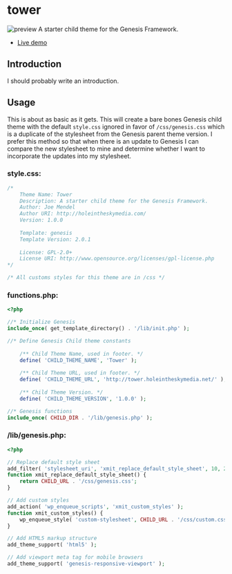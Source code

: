 # tower

![preview](https://raw.github.com/transmitstudio/tower/master/screenshot.png)
A starter child theme for the Genesis Framework.

- [Live demo](http://tower.holeintheskymedia.net/)

## Introduction
I should probably write an introduction.

## Usage
This is about as basic as it gets. This will create a bare bones Genesis child theme with the default `style.css` ignored in favor of `/css/genesis.css` which is a duplicate of the stylesheet from the Genesis parent theme version. I prefer this method so that when there is an update to Genesis I can compare the new stylesheet to mine and determine whether I want to incorporate the updates into my stylesheet.

### style.css:
```css
/*
	Theme Name: Tower
	Description: A starter child theme for the Genesis Framework.
	Author: Joe Mendel
	Author URI: http://holeintheskymedia.com/
	Version: 1.0.0
 
	Template: genesis
	Template Version: 2.0.1
 
	License: GPL-2.0+
	License URI: http://www.opensource.org/licenses/gpl-license.php
*/

/* All customs styles for this theme are in /css */
```

### functions.php:
```php
<?php

//* Initialize Genesis
include_once( get_template_directory() . '/lib/init.php' );

//* Define Genesis Child theme constants
	
	/** Child Theme Name, used in footer. */
	define( 'CHILD_THEME_NAME', 'Tower' );
	
	/** Child Theme URL, used in footer. */
	define( 'CHILD_THEME_URL', 'http://tower.holeintheskymedia.net/' );
	
	/** Child Theme Version. */
	define( 'CHILD_THEME_VERSION', '1.0.0' );

//* Genesis functions
include_once( CHILD_DIR . '/lib/genesis.php' );
```

### /lib/genesis.php:
```php
<?php

// Replace default style sheet
add_filter( 'stylesheet_uri', 'xmit_replace_default_style_sheet', 10, 2 );
function xmit_replace_default_style_sheet() {
	return CHILD_URL . '/css/genesis.css';
}

// Add custom styles
add_action( 'wp_enqueue_scripts', 'xmit_custom_styles' );
function xmit_custom_styles() {
	wp_enqueue_style( 'custom-stylesheet', CHILD_URL . '/css/custom.css', array(), CHILD_THEME_VERSION );
}

// Add HTML5 markup structure
add_theme_support( 'html5' );

// Add viewport meta tag for mobile browsers
add_theme_support( 'genesis-responsive-viewport' );
```
